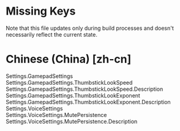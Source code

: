 # Missing Keys
Note that this file updates only during build processes and doesn't necessarily reflect the current state.

# Chinese (China) [zh-cn]
Settings.GamepadSettings  
Settings.GamepadSettings.ThumbstickLookSpeed  
Settings.GamepadSettings.ThumbstickLookSpeed.Description  
Settings.GamepadSettings.ThumbstickLookExponent  
Settings.GamepadSettings.ThumbstickLookExponent.Description  
Settings.VoiceSettings  
Settings.VoiceSettings.MutePersistence  
Settings.VoiceSettings.MutePersistence.Description  

